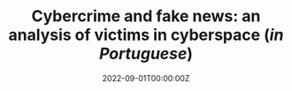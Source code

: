 ---
title: "Cybercrime and fake news: an analysis of victims in cyberspace (*in Portuguese*)"
authors:
- admin
#author_notes:
#- "Equal contribution"
#- "Equal contribution"
date: "2022-09-01T00:00:00Z"
doi: ""

# Schedule page publish date (NOT publication's date).
publishDate: "2017-01-01T00:00:00Z"

# Publication type.
# Accepts a single type but formatted as a YAML list (for Hugo requirements).
# Enter a publication type from the CSL standard.
publication_types: ["article-journal"]

# Publication name and optional abbreviated publication name.
publication: "*: Victims'
rights: reflections and perspectives (pp. 295-318). Higher School of the Attorney General’s Office, Brazil*"
publication_short: ""

tags:
- Source Themes
featured: false

# links:
# - name: ""
#   url: ""
url_pdf: https://escola.mpu.mp.br/publicacoes/obras-avulsas/e-books-esmpu/os-direitos-das-vitimas-reflexoes-e-perspectivas-2013-volume-1
#url_code: 'https://github.com/HugoBlox/hugo-blox-builder'
url_dataset: ''
url_poster: ''
url_project: ''
#url_slides: ''
url_source: ''
url_video: ''

---